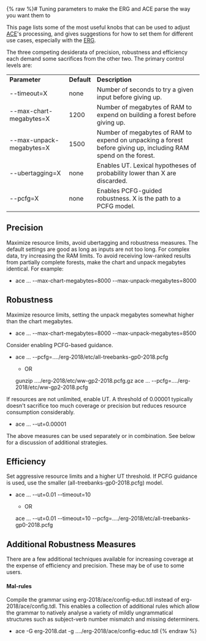 {% raw %}# Tuning parameters to make the ERG and ACE parse the way you want them to

This page lists some of the most useful knobs that can be used to adjust
[ACE](https://delph-in.github.io/docs/tools/AceTop)'s processing, and gives suggestions for how to set them
for different use cases, especially with the [ERG](https://delph-in.github.io/docs/erg/ErgTop).

The three competing desiderata of precision, robustness and efficiency
each demand some sacrifices from the other two. The primary control
levels are:

|                          |             |                                                                                                                 |
|--------------------------|-------------|-----------------------------------------------------------------------------------------------------------------|
| **Parameter**            | **Default** | **Description**                                                                                                 |
| --timeout=X              | none        | Number of seconds to try a given input before giving up.                                                        |
| --max-chart-megabytes=X  | 1200        | Number of megabytes of RAM to expend on building a forest before giving up.                                     |
| --max-unpack-megabytes=X | 1500        | Number of megabytes of RAM to expend on unpacking a forest before giving up, including RAM spend on the forest. |
| --ubertagging=X          | none        | Enables UT. Lexical hypotheses of probability lower than X are discarded.                                       |
| --pcfg=X                 | none        | Enables PCFG-guided robustness. X is the path to a PCFG model.                                                  |

## Precision

Maximize resource limits, avoid ubertagging and robustness measures. The
default settings are good as long as inputs are not too long. For
complex data, try increasing the RAM limits. To avoid receiving
low-ranked results from partially complete forests, make the chart and
unpack megabytes identical. For example:

- ace ... --max-chart-megabytes=8000 --max-unpack-megabytes=8000

## Robustness

Maximize resource limits, setting the unpack megabytes somewhat higher
than the chart megabytes.

- ace ... --max-chart-megabytes=8000 --max-unpack-megabytes=8500

Consider enabling PCFG-based guidance.

- ace ... --pcfg=..../erg-2018/etc/all-treebanks-gp0-2018.pcfg
  - OR
  
  gunzip ..../erg-2018/etc/ww-gp2-2018.pcfg.gz ace ...
--pcfg=..../erg-2018/etc/ww-gp2-2018.pcfg

If resources are not unlimited, enable UT. A threshold of 0.00001
typically doesn't sacrifice too much coverage or precision but reduces
resource consumption considerably.

- ace ... --ut=0.00001

The above measures can be used separately or in combination. See below
for a discussion of additional strategies.

## Efficiency

Set aggressive resource limits and a higher UT threshold. If PCFG
guidance is used, use the smaller (all-treebanks-gp0-2018.pcfg) model.

- ace ... --ut=0.01 --timeout=10
  - OR
  
  ace ... --ut=0.01 --timeout=10
--pcfg=..../erg-2018/etc/all-treebanks-gp0-2018.pcfg

## Additional Robustness Measures

There are a few additional techniques available for increasing coverage
at the expense of efficiency and precision. These may be of use to some
users.

#### Mal-rules

Compile the grammar using erg-2018/ace/config-educ.tdl instead of
erg-2018/ace/config.tdl. This enables a collection of additional rules
which allow the grammar to natively analyse a variety of mildly
ungrammatical structures such as subject-verb number mismatch and
missing determiners.

- ace -G erg-2018.dat -g ..../erg-2018/ace/config-educ.tdl
<update date omitted for speed>{% endraw %}